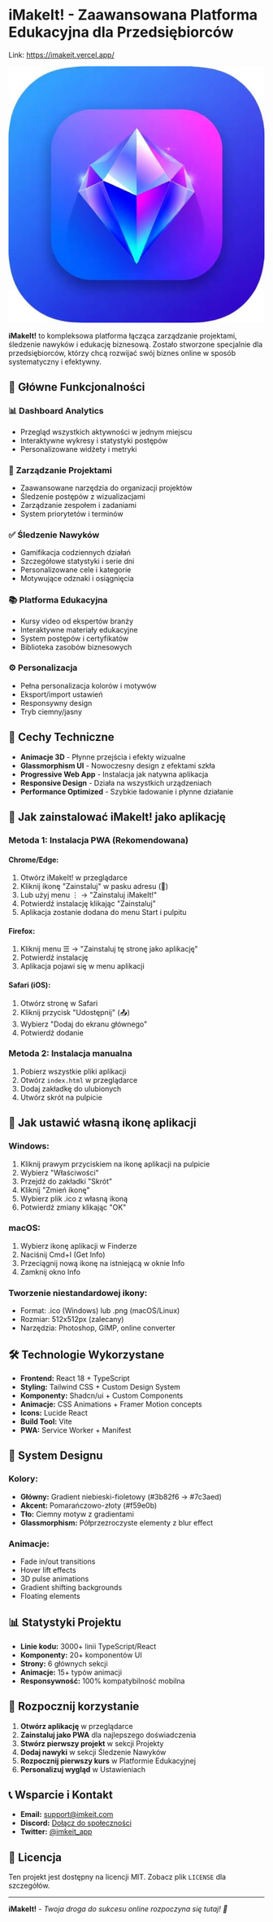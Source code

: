 # iMakeIt! - Zaawansowana Platforma Edukacyjna dla Przedsiębiorców

Link: https://imakeit.vercel.app/

![iMakeIt! Logo](public/icon-512.png)

**iMakeIt!** to kompleksowa platforma łącząca zarządzanie projektami, śledzenie nawyków i edukację biznesową. Zostało stworzone specjalnie dla przedsiębiorców, którzy chcą rozwijać swój biznes online w sposób systematyczny i efektywny.

## 🚀 Główne Funkcjonalności

### 📊 **Dashboard Analytics**
- Przegląd wszystkich aktywności w jednym miejscu
- Interaktywne wykresy i statystyki postępów
- Personalizowane widżety i metryki

### 🎯 **Zarządzanie Projektami**
- Zaawansowane narzędzia do organizacji projektów
- Śledzenie postępów z wizualizacjami
- Zarządzanie zespołem i zadaniami
- System priorytetów i terminów

### ✅ **Śledzenie Nawyków**
- Gamifikacja codziennych działań
- Szczegółowe statystyki i serie dni
- Personalizowane cele i kategorie
- Motywujące odznaki i osiągnięcia

### 📚 **Platforma Edukacyjna**
- Kursy video od ekspertów branży
- Interaktywne materiały edukacyjne
- System postępów i certyfikatów
- Biblioteka zasobów biznesowych

### ⚙️ **Personalizacja**
- Pełna personalizacja kolorów i motywów
- Eksport/import ustawień
- Responsywny design
- Tryb ciemny/jasny

## 🎨 **Cechy Techniczne**

- **Animacje 3D** - Płynne przejścia i efekty wizualne
- **Glassmorphism UI** - Nowoczesny design z efektami szkła
- **Progressive Web App** - Instalacja jak natywna aplikacja
- **Responsive Design** - Działa na wszystkich urządzeniach
- **Performance Optimized** - Szybkie ładowanie i płynne działanie

## 📱 **Jak zainstalować iMakeIt! jako aplikację**

### **Metoda 1: Instalacja PWA (Rekomendowana)**

#### **Chrome/Edge:**
1. Otwórz iMakeIt! w przeglądarce
2. Kliknij ikonę "Zainstaluj" w pasku adresu (📱)
3. Lub użyj menu ⋮ → "Zainstaluj iMakeIt!"
4. Potwierdź instalację klikając "Zainstaluj"
5. Aplikacja zostanie dodana do menu Start i pulpitu

#### **Firefox:**
1. Kliknij menu ☰ → "Zainstaluj tę stronę jako aplikację"
2. Potwierdź instalację
3. Aplikacja pojawi się w menu aplikacji

#### **Safari (iOS):**
1. Otwórz stronę w Safari
2. Kliknij przycisk "Udostępnij" (📤)
3. Wybierz "Dodaj do ekranu głównego"
4. Potwierdź dodanie

### **Metoda 2: Instalacja manualna**
1. Pobierz wszystkie pliki aplikacji
2. Otwórz `index.html` w przeglądarce
3. Dodaj zakładkę do ulubionych
4. Utwórz skrót na pulpicie

## 🎯 **Jak ustawić własną ikonę aplikacji**

### **Windows:**
1. Kliknij prawym przyciskiem na ikonę aplikacji na pulpicie
2. Wybierz "Właściwości"
3. Przejdź do zakładki "Skrót"
4. Kliknij "Zmień ikonę"
5. Wybierz plik .ico z własną ikoną
6. Potwierdź zmiany klikając "OK"

### **macOS:**
1. Wybierz ikonę aplikacji w Finderze
2. Naciśnij Cmd+I (Get Info)
3. Przeciągnij nową ikonę na istniejącą w oknie Info
4. Zamknij okno Info

### **Tworzenie niestandardowej ikony:**
- Format: .ico (Windows) lub .png (macOS/Linux)
- Rozmiar: 512x512px (zalecany)
- Narzędzia: Photoshop, GIMP, online converter

## 🛠 **Technologie Wykorzystane**

- **Frontend:** React 18 + TypeScript
- **Styling:** Tailwind CSS + Custom Design System
- **Komponenty:** Shadcn/ui + Custom Components
- **Animacje:** CSS Animations + Framer Motion concepts
- **Icons:** Lucide React
- **Build Tool:** Vite
- **PWA:** Service Worker + Manifest

## 🎨 **System Designu**

### **Kolory:**
- **Główny:** Gradient niebieski-fioletowy (#3b82f6 → #7c3aed)
- **Akcent:** Pomarańczowo-złoty (#f59e0b)
- **Tło:** Ciemny motyw z gradientami
- **Glassmorphism:** Półprzezroczyste elementy z blur effect

### **Animacje:**
- Fade in/out transitions
- Hover lift effects
- 3D pulse animations
- Gradient shifting backgrounds
- Floating elements

## 📊 **Statystyki Projektu**

- **Linie kodu:** 3000+ linii TypeScript/React
- **Komponenty:** 20+ komponentów UI
- **Strony:** 6 głównych sekcji
- **Animacje:** 15+ typów animacji
- **Responsywność:** 100% kompatybilność mobilna

## 🚀 **Rozpocznij korzystanie**

1. **Otwórz aplikację** w przeglądarce
2. **Zainstaluj jako PWA** dla najlepszego doświadczenia
3. **Stwórz pierwszy projekt** w sekcji Projekty
4. **Dodaj nawyki** w sekcji Śledzenie Nawyków
5. **Rozpocznij pierwszy kurs** w Platformie Edukacyjnej
6. **Personalizuj wygląd** w Ustawieniach

## 📞 **Wsparcie i Kontakt**

- **Email:** support@imkeit.com
- **Discord:** [Dołącz do społeczności](https://discord.gg/imkeit)
- **Twitter:** [@imkeit_app](https://twitter.com/imkeit_app)

## 📄 **Licencja**

Ten projekt jest dostępny na licencji MIT. Zobacz plik `LICENSE` dla szczegółów.

---

**iMakeIt!** - *Twoja droga do sukcesu online rozpoczyna się tutaj! 🚀*
